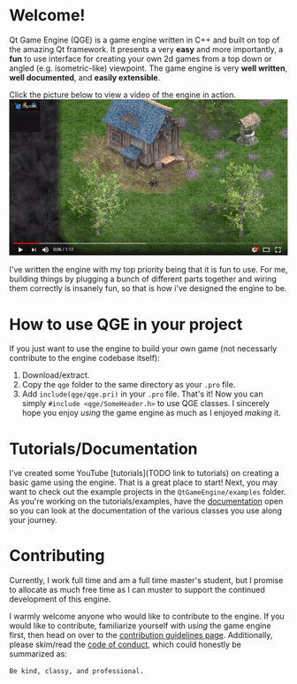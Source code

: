 Welcome!
========

Qt Game Engine (QGE) is a game engine written in C++ and built on top of the amazing Qt framework. It presents a very **easy** and more importantly, a **fun** to use interface for creating your own 2d games from a top down or angled (e.g. isometric-like) viewpoint. The game engine is very **well written**, **well documented**, and **easily extensible**.

Click the picture below to view a video of the engine in action.
[![demo teaser video](images/demoVideoSnapshot.png)](https://www.youtube.com/watch?v=WUk3jxSSSqQ "demo teaser video")

I've written the engine with my top priority being that it is fun to use. For me, building things by plugging a bunch of different parts together and wiring them correctly is insanely fun, so that is how i've designed the engine to be. 

How to use QGE in your project
==============================
If you just want to use the engine to build your own game (not necessarly contribute to the engine codebase itself):
1. Download/extract.
2. Copy the `qge` folder to the same directory as your `.pro` file.
3. Add `include(qge/qge.pri)` in your `.pro` file.
That's it! Now you can simply `#include <qge/SomeHeader.h>` to use QGE classes. I sincerely hope you enjoy *using* the game engine as much as I enjoyed *making* it.

Tutorials/Documentation
=============
I've created some YouTube [tutorials](TODO link to tutorials) on creating a basic game using the engine. That is a great place to start! Next, you may want to check out the example projects in the `QtGameEngine/examples` folder. As you're working on the tutorials/examples, have the [documentation](doxygenOutput/html/index.html) open so you can look at the documentation of the various classes you use along your journey.

Contributing
============
Currently, I work full time and am a full time master's student, but I promise to allocate as much free time as I can muster to support the continued development of this engine.

I warmly welcome anyone who would like to contribute to the engine. If you would like to contribute, familiarize yourself with *using* the game engine first, then head on over to the [contribution guidelines page](CONTRIBUTING.md). Additionally, please skim/read the [code of conduct](CODE_OF_CONDUCT.md), which could honestly be summarized as:
    
    Be kind, classy, and professional.
